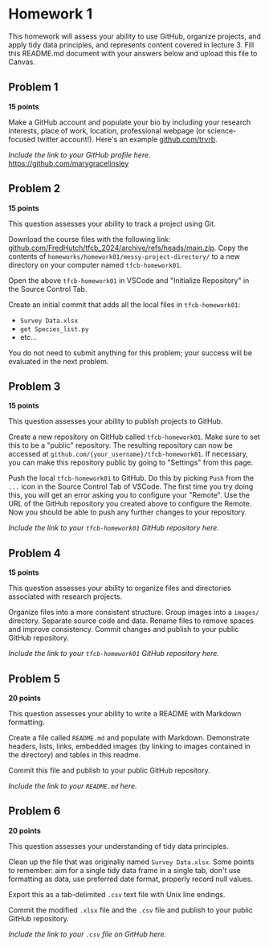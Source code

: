 # Homework 1

This homework will assess your ability to use GitHub, organize projects, and apply tidy data principles, and represents content covered in lecture 3. Fill this README.md document with your answers below and upload this file to Canvas.

## Problem 1

**15 points**

Make a GitHub account and populate your bio by including your research interests, place of work, location, professional webpage (or science-focused twitter account!). Here's an example [github.com/trvrb](https://github.com/trvrb/).

_Include the link to your GitHub profile here._ https://github.com/marygracelinsley

## Problem 2

**15 points**

This question assesses your ability to track a project using Git.

Download the course files with the following link: [github.com/FredHutch/tfcb_2024/archive/refs/heads/main.zip](https://github.com/FredHutch/tfcb_2023/archive/refs/heads/main.zip). Copy the contents of `homeworks/homework01/messy-project-directory/` to a new directory on your computer named `tfcb-homework01`.

Open the above `tfcb-homework01` in VSCode and "Initialize Repository" in the Source Control Tab. 

Create an initial commit that adds all the local files in `tfcb-homework01`:
- `Survey Data.xlsx`
- `get Species_list.py`
- etc...

You do not need to submit anything for this problem; your success will be evaluated in the next problem.

## Problem 3

**15 points**

This question assesses your ability to publish projects to GitHub.

Create a new repository on GitHub called `tfcb-homework01`.
Make sure to set this to be a "public" repository.
The resulting repository can now be accessed at `github.com/{your_username}/tfcb-homework01`. 
If necessary, you can make this repository public by going to "Settings" from this page.

Push the local `tfcb-homework01` to GitHub.
Do this by picking `Push` from the `...` icon in the Source Control Tab of VSCode.
The first time you try doing this, you will get an error asking you to configure your "Remote". 
Use the URL of the GitHub repository you created above to configure the Remote.
Now you should be able to push any further changes to your repository.

_Include the link to your `tfcb-homework01` GitHub repository here._

## Problem 4

**15 points**

This question assesses your ability to organize files and directories associated with research projects.

Organize files into a more consistent structure. Group images into a `images/` directory. Separate source code and data. Rename files to remove spaces and improve consistency. Commit changes and publish to your public GitHub repository.

_Include the link to your `tfcb-homework01` GitHub repository here._

## Problem 5

**20 points**

This question assesses your ability to write a README with Markdown formatting.

Create a file called `README.md` and populate with Markdown. Demonstrate headers, lists, links, embedded images (by linking to images contained in the directory) and tables in this readme.

Commit this file and publish to your public GitHub repository.

_Include the link to your `README.md` here._

## Problem 6

**20 points**

This question assesses your understanding of tidy data principles.

Clean up the file that was originally named `Survey Data.xlsx`. Some points to remember: aim for a single tidy data frame in a single tab, don't use formatting as data, use preferred date format, properly record null values.

Export this as a tab-delimited `.csv` text file with Unix line endings.

Commit the modified `.xlsx` file and the `.csv` file and publish to your public GitHub repository.

_Include the link to your `.csv` file on GitHub here._
